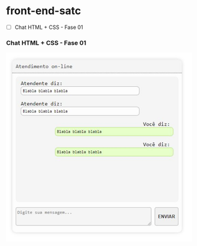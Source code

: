 # front-end-satc

- [ ] Chat HTML + CSS - Fase 01


### Chat HTML + CSS - Fase 01
![Chat HTML + CSS - Fase 01](./AULA-01/aula-01.jpg "Fase 01")
